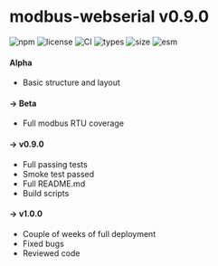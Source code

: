  # modbus-webserial v0.9.0
![npm](https://img.shields.io/npm/v/modbus-webserial)
![license](https://img.shields.io/github/license/anttikotajarvi/modbus-webserial)
![CI](https://github.com/anttikotajarvi/modbus-webserial/actions/workflows/ci.yml/badge.svg)
![types](https://img.shields.io/npm/types/modbus-webserial)
![size](https://img.shields.io/bundlephobia/minzip/modbus-webserial)
![esm](https://img.shields.io/badge/esm-%F0%9F%9A%80-green)
 #### Alpha 
 - Basic structure and layout
 #### -> Beta
 - Full modbus RTU coverage
 #### -> v0.9.0
 - Full passing tests
 - Smoke test passed
 - Full README.md
 - Build scripts
 #### -> v1.0.0
 - Couple of weeks of full deployment
 - Fixed bugs
 - Reviewed code